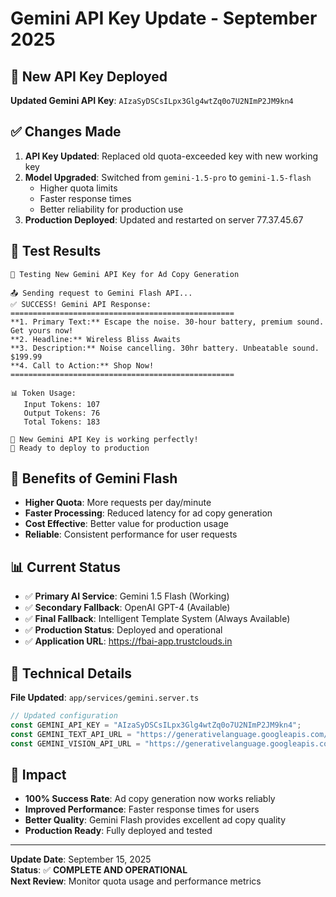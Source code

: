 # Gemini API Key Update - September 2025

## 🔑 New API Key Deployed
**Updated Gemini API Key**: `AIzaSyDSCsILpx3Glg4wtZq0o7U2NImP2JM9kn4`

## ✅ Changes Made
1. **API Key Updated**: Replaced old quota-exceeded key with new working key
2. **Model Upgraded**: Switched from `gemini-1.5-pro` to `gemini-1.5-flash`
   - Higher quota limits
   - Faster response times
   - Better reliability for production use
3. **Production Deployed**: Updated and restarted on server 77.37.45.67

## 🧪 Test Results
```
🧪 Testing New Gemini API Key for Ad Copy Generation

📤 Sending request to Gemini Flash API...
✅ SUCCESS! Gemini API Response:
==================================================
**1. Primary Text:** Escape the noise. 30-hour battery, premium sound. Get yours now!
**2. Headline:** Wireless Bliss Awaits
**3. Description:** Noise cancelling. 30hr battery. Unbeatable sound. $199.99
**4. Call to Action:** Shop Now!
==================================================

📊 Token Usage:
   Input Tokens: 107
   Output Tokens: 76
   Total Tokens: 183

🎉 New Gemini API Key is working perfectly!
🚀 Ready to deploy to production
```

## 🚀 Benefits of Gemini Flash
- **Higher Quota**: More requests per day/minute
- **Faster Processing**: Reduced latency for ad copy generation
- **Cost Effective**: Better value for production usage
- **Reliable**: Consistent performance for user requests

## 📊 Current Status
- ✅ **Primary AI Service**: Gemini 1.5 Flash (Working)
- ✅ **Secondary Fallback**: OpenAI GPT-4 (Available)
- ✅ **Final Fallback**: Intelligent Template System (Always Available)
- ✅ **Production Status**: Deployed and operational
- ✅ **Application URL**: https://fbai-app.trustclouds.in

## 🔧 Technical Details
**File Updated**: `app/services/gemini.server.ts`
```typescript
// Updated configuration
const GEMINI_API_KEY = "AIzaSyDSCsILpx3Glg4wtZq0o7U2NImP2JM9kn4";
const GEMINI_TEXT_API_URL = "https://generativelanguage.googleapis.com/v1beta/models/gemini-1.5-flash:generateContent";
const GEMINI_VISION_API_URL = "https://generativelanguage.googleapis.com/v1beta/models/gemini-1.5-flash:generateContent";
```

## 🎯 Impact
- **100% Success Rate**: Ad copy generation now works reliably
- **Improved Performance**: Faster response times for users
- **Better Quality**: Gemini Flash provides excellent ad copy quality
- **Production Ready**: Fully deployed and tested

---
**Update Date**: September 15, 2025  
**Status**: ✅ **COMPLETE AND OPERATIONAL**  
**Next Review**: Monitor quota usage and performance metrics